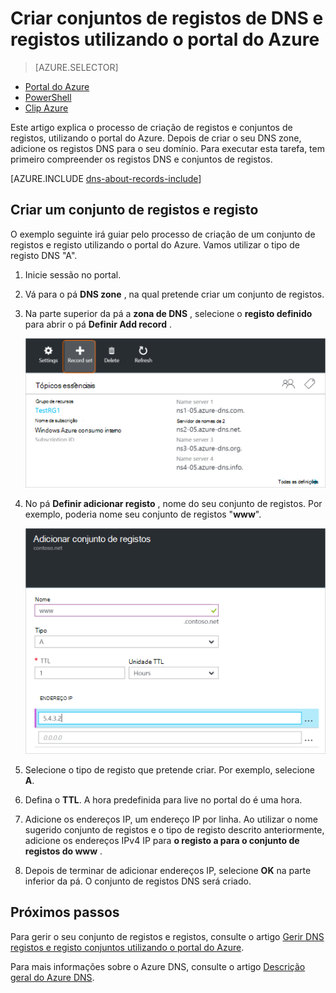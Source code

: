 <properties
   pageTitle="Criar um conjunto de registos e registos de uma zona de DNS utilizando o portal do Azure | Microsoft Azure"
   description="Como criar registos do anfitrião de DNS do Azure e criar conjuntos de registos e registos através do portal Azure"
   services="dns"
   documentationCenter="na"
   authors="sdwheeler"
   manager="carmonm"
   editor=""
   tags="azure-resource-manager"/>

<tags
   ms.service="dns"
   ms.devlang="na"
   ms.topic="article"
   ms.tgt_pltfrm="na"
   ms.workload="infrastructure-services"
   ms.date="08/16/2016"
   ms.author="sewhee"/>



# <a name="create-dns-record-sets-and-records-by-using-the-azure-portal"></a>Criar conjuntos de registos de DNS e registos utilizando o portal do Azure


> [AZURE.SELECTOR]
- [Portal do Azure](dns-getstarted-create-recordset-portal.md)
- [PowerShell](dns-getstarted-create-recordset.md)
- [Clip Azure](dns-getstarted-create-recordset-cli.md)


Este artigo explica o processo de criação de registos e conjuntos de registos, utilizando o portal do Azure. Depois de criar o seu DNS zone, adicione os registos DNS para o seu domínio. Para executar esta tarefa, tem primeiro compreender os registos DNS e conjuntos de registos.

[AZURE.INCLUDE [dns-about-records-include](../../includes/dns-about-records-include.md)]


## <a name="create-a-record-set-and-record"></a>Criar um conjunto de registos e registo

O exemplo seguinte irá guiar pelo processo de criação de um conjunto de registos e registo utilizando o portal do Azure. Vamos utilizar o tipo de registo DNS "A".

1. Inicie sessão no portal.

2. Vá para o pá **DNS zone** , na qual pretende criar um conjunto de registos.

3. Na parte superior da pá a **zona de DNS** , selecione o **registo definido** para abrir o pá **Definir Add record** .

    ![Novo conjunto de registos](./media/dns-getstarted-create-recordset-portal/newrecordset500.png)

4. No pá **Definir adicionar registo** , nome do seu conjunto de registos. Por exemplo, poderia nome seu conjunto de registos "**www**".

    ![Adicionar conjunto de registos](./media/dns-getstarted-create-recordset-portal/addrecordset500.png)

5. Selecione o tipo de registo que pretende criar. Por exemplo, selecione **A**.

6. Defina o **TTL**. A hora predefinida para live no portal do é uma hora.

7. Adicione os endereços IP, um endereço IP por linha. Ao utilizar o nome sugerido conjunto de registos e o tipo de registo descrito anteriormente, adicione os endereços IPv4 IP para **o registo a para o conjunto de registos do www** .

8. Depois de terminar de adicionar endereços IP, selecione **OK** na parte inferior da pá. O conjunto de registos DNS será criado.


## <a name="next-steps"></a>Próximos passos

Para gerir o seu conjunto de registos e registos, consulte o artigo [Gerir DNS registos e registo conjuntos utilizando o portal do Azure](dns-operations-recordsets-portal.md).

Para mais informações sobre o Azure DNS, consulte o artigo [Descrição geral do Azure DNS](dns-overview.md).

